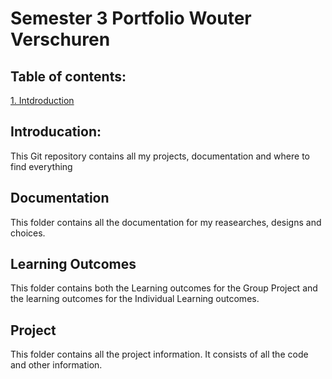 # Semester 3 Portfolio Wouter Verschuren

## Table of contents:
[1. Intdroduction](##Introducation)


## Introducation:
This Git repository contains all my projects, documentation and where to find everything

## Documentation
This folder contains all the documentation for my reasearches, designs and choices.

## Learning Outcomes
This folder contains both the Learning outcomes for the Group Project and the learning outcomes for the Individual Learning outcomes.

## Project
This folder contains all the project information. It consists of all the code and other information. 
